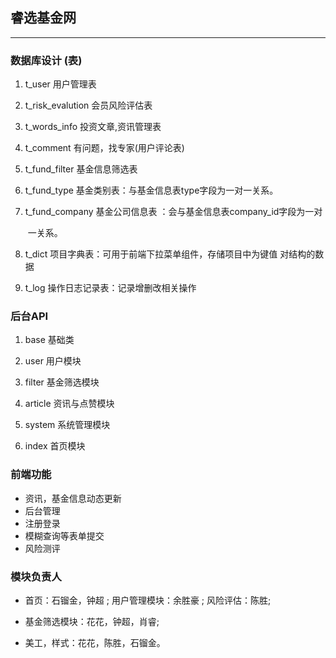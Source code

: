 ## 睿选基金网

***

### 数据库设计 (表)
1. t_user	                      用户管理表

2. t_risk_evalution     会员风险评估表

3. t_words_info            投资文章,资讯管理表               

4. t_comment               有问题，找专家(用户评论表)

5. t_fund_filter             基金信息筛选表

6. t_fund_type              基金类别表：与基金信息表type字段为一对一关系。

7. t_fund_company    基金公司信息表 ：会与基金信息表company_id字段为一对                

   ​                                        一关系。

8. t_dict                            项目字典表：可用于前端下拉菜单组件，存储项目中为键值                 					                    对结构的数据

9. t_log                             操作日志记录表：记录增删改相关操作

   

### 后台API
1. base   基础类

1. user   	用户模块

2. filter      基金筛选模块

3. article         资讯与点赞模块

4. system          系统管理模块

5. index      首页模块

   

### 前端功能

- 资讯，基金信息动态更新
- 后台管理
- 注册登录
- 模糊查询等表单提交
- 风险测评

### 模块负责人

- 首页：石镏金，钟超 ;          		用户管理模块：余胜豪 ;          风险评估：陈胜;  

- 基金筛选模块：花花，钟超，肖睿;  								

- 美工，样式：花花，陈胜，石镏金。



​                                      

